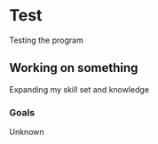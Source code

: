 # Test
Testing the program
## Working on something
Expanding my skill set and knowledge
### Goals
Unknown
